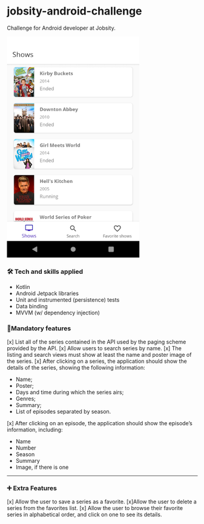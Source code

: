 # jobsity-android-challenge

Challenge for Android developer at Jobsity.

<img src="screenshots/shows.png" width="350" height="584">

### 🛠 Tech and skills applied
- Kotlin
- Android Jetpack libraries
- Unit and instrumented (persistence) tests
- Data binding
- MVVM (w/ dependency injection)

### 📱Mandatory features

[x] List all of the series contained in the API used by the paging scheme provided by the
API.
[x] Allow users to search series by name.
[x] The listing and search views must show at least the name and poster image of the
series.
[x] After clicking on a series, the application should show the details of the series, showing
the following information:

- Name;
- Poster;
- Days and time during which the series airs;
- Genres;
- Summary;
- List of episodes separated by season.

[x] After clicking on an episode, the application should show the episode’s information,
including:
- Name
- Number
- Season
- Summary
- Image, if there is one

---

### ➕ Extra Features
[x] Allow the user to save a series as a favorite.
[x]Allow the user to delete a series from the favorites list.
[x] Allow the user to browse their favorite series in alphabetical order, and click on one to
see its details.